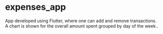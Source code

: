 # expenses_app

App developed using Flutter, where one can add and remove transactions. A chart is shown for the overall amount spent grouped by day of the week..
